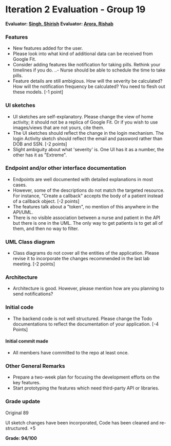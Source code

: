 # Iteration 2 Evaluation - Group 19

**Evaluator: [Singh, Shirish](mailto:shirish@jhu.edu)**
**Evaluator: [Arora, Rishab](mailto:rishab@cs.jhu.edu)**

### Features

- New features added for the user.
- Please look into what kind of additional data can be received from Google Fit.
- Consider adding features like notification for taking pills. Rethink your timelines if you do.
..- Nurse should be able to schedule the time to take pills.
- Feature details are still ambigious. How will the severity be calculated? How will the notification frequency be calculated? You need to flesh out these models. [-1 point]

### UI sketches

- UI sketches are self-explanatory. Please change the view of home activity; it should not be a replica of Google Fit. Or if you wish to use images/views that are not yours, cite them.
- The UI sketches should reflect the change in the login mechanism. The login Activity sketch should reflect the email and password rather than DOB and SSN. [-2 points]
- Slight ambiguity about what 'severity' is. One UI has it as a number, the other has it as "Extreme".

### Endpoint and/or other interface documentation

- Endpoints are well documented with detailed explanations in most cases.
- However, some of the descriptions do not match the targeted resource. For instance, "Create a callback" accepts the body of a patient instead of a callback object. [-2 points]
- The features talk about a "token", no mention of this anywhere in the API/UML.
- There is no visible association between a nurse and patient in the API but there is one in the UML. The only way to get patients is to get all of them, and then no way to filter.

### UML Class diagram

- Class diagrams do not cover all the entities of the application. Please revise it to incorporate the changes recommended in the last lab meeting. [-2 points]

### Architecture

- Architecture is good. However, please mention how are you planning to send notifications?

### Initial code

- The backend code is not well structured. Please change the Todo documentations to reflect the documentation of your application. [-4 Points]

#### Initial commit made

- All members have committed to the repo at least once.

### Other General Remarks

- Prepare a two-week plan for focusing the development efforts on the key features.
- Start prototyping the features which need third-party API or libraries.

### Grade update

Original 89

UI sketch changes have been incorporated, Code has been cleaned and re-structured. +5

**Grade: 94/100**
